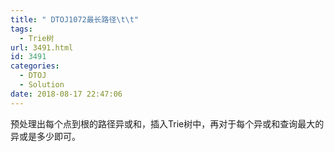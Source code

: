 ```yaml
---
title: " DTOJ1072最长路径\t\t"
tags:
  - Trie树
url: 3491.html
id: 3491
categories:
  - DTOJ
  - Solution
date: 2018-08-17 22:47:06
---
```


预处理出每个点到根的路径异或和，插入Trie树中，再对于每个异或和查询最大的异或是多少即可。